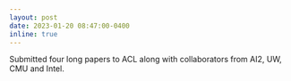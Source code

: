 ```yaml
---
layout: post
date: 2023-01-20 08:47:00-0400
inline: true
---
```


Submitted four long papers to ACL along with collaborators from AI2, UW, CMU and Intel.
